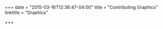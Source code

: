 +++
date = "2015-03-16T12:36:47-04:00"
title = "Contributing Graphics"
linktitle = "Graphics"

+++


